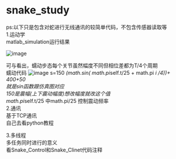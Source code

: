 # snake_study  
ps:以下只是包含对蛇进行无线通讯的较简单代码，不包含传感器读取等  
1.运动学  
matlab_simulation运行结果

![image](https://github.com/user-attachments/assets/b98af6c9-def2-444d-8267-3ecdb19cba53)

可与看出，蠕动步态每个关节虽然幅度不同但相位差都为T/4个周期  
蠕动代码
![image](https://github.com/user-attachments/assets/57774a68-9f27-4cc2-9e13-fc40725db4fa)
s=150 *(math.sin( math.pi*self.t/25 + math.pi *i /4))+ 400+50  
就是sin函数跟仿真图对应  
150是震幅(上下震动幅度)想改幅度就改这个值  
math.pi*self.t/25 中math.pi/25 控制震动频率  
2.通讯  
  基于TCP通讯  
自己去看python教程  


3.多线程  
  多任务同时进行的意义  
  看Snake_Control和Snake_Clinet代码注释
